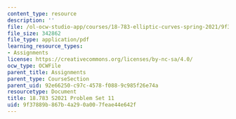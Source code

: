```yaml
---
content_type: resource
description: ''
file: /ol-ocw-studio-app/courses/18-783-elliptic-curves-spring-2021/9f37889b867b4a290a007feae44e642f_MIT18_783S21_PS11.pdf
file_size: 342862
file_type: application/pdf
learning_resource_types:
- Assignments
license: https://creativecommons.org/licenses/by-nc-sa/4.0/
ocw_type: OCWFile
parent_title: Assignments
parent_type: CourseSection
parent_uid: 92e66250-c97c-4578-f088-9c985f26e74a
resourcetype: Document
title: 18.783 S2021 Problem Set 11
uid: 9f37889b-867b-4a29-0a00-7feae44e642f
---
```

